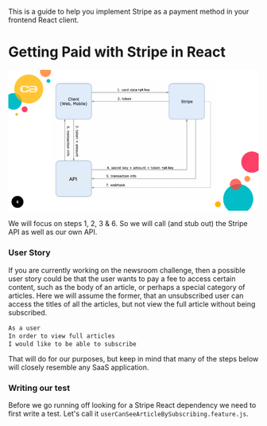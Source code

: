 This is a guide to help you implement Stripe as a payment method in your frontend React client. 

# Getting Paid with Stripe in React

![](./images/stripeDiagram.png)

We will focus on steps 1, 2, 3 & 6. So we will call (and stub out) the Stripe API as well as our own API. 

### User Story

If you are currently working on the newsroom challenge, then a possible user story could be that the 
user wants to pay a fee to access certain content, such as the body of an article, or perhaps a special category of articles. Here we will assume the former, that an unsubscribed user can access the titles of all the articles, but not view the full article without being subscribed. 

```
As a user
In order to view full articles
I would like to be able to subscribe
```

That will do for our purposes, but keep in mind that many of the steps below will closely resemble any SaaS application.

### Writing our test

Before we go running off looking for a Stripe React dependency we need to first write a test. Let's call it `userCanSeeArticleBySubscribing.feature.js`. 
